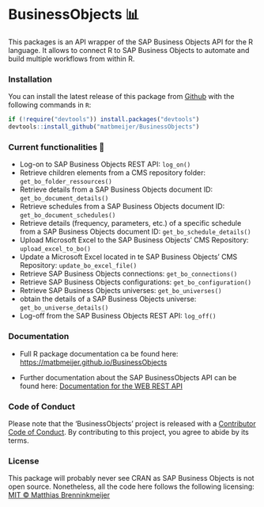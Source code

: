 
<!-- README.md is generated from README.Rmd. Please edit that file -->

# BusinessObjects 📊

<!-- badges: start -->

<!-- badges: end -->

This packages is an API wrapper of the SAP Business Objects API for the
R language. It allows to connect R to SAP Business Objects to automate
and build multiple workflows from within R.

### Installation

You can install the latest release of this package from
[Github](https://github.com/matbmeijer/JirAgileR) with the following
commands in `R`:

``` r
if (!require("devtools")) install.packages("devtools")
devtools::install_github("matbmeijer/BusinessObjects")
```

### Current functionalities 🔧

  - Log-on to SAP Business Objects REST API: `log_on()`
  - Retrieve children elements from a CMS repository folder:
    `get_bo_folder_ressources()`
  - Retrieve details from a SAP Business Objects document ID:
    `get_bo_document_details()`
  - Retrieve schedules from a SAP Business Objects document ID:
    `get_bo_document_schedules()`
  - Retrieve details (frequency, parameters, etc.) of a specific
    schedule from a SAP Business Objects document ID:
    `get_bo_schedule_details()`
  - Upload Microsoft Excel to the SAP Business Objects’ CMS Repository:
    `upload_excel_to_bo()`
  - Update a Microsoft Excel located in te SAP Business Objects’ CMS
    Repository: `update_bo_excel_file()`
  - Retrieve SAP Business Objects connections: `get_bo_connections()`
  - Retrieve SAP Business Objects configurations:
    `get_bo_configuration()`
  - Retrieve SAP Business Objects universes: `get_bo_universes()`
  - obtain the details of a SAP Business Objects universe:
    `get_bo_universe_details()`
  - Log-off from the SAP Business Objects REST API: `log_off()`

### Documentation

  - Full R package documentation ca be found here:
    <https://matbmeijer.github.io/BusinessObjects>

  - Further documentation about the SAP BusinessObjects API can be found
    here: [Documentation for the WEB REST
    API](https://help.sap.com/viewer/58f583a7643e48cf944cf554eb961f5b/4.2/en-US/7da2e2d66f701014aaab767bb0e91070.html)

### Code of Conduct

Please note that the ‘BusinessObjects’ project is released with a
[Contributor Code of Conduct](CODE_OF_CONDUCT.md). By contributing to
this project, you agree to abide by its terms.

### License

This package will probably never see CRAN as SAP Business Objects is not
open source. Nonetheless, all the code here follows the following
licensing: [MIT © Matthias
Brenninkmeijer](https://github.com/matbmeijer/BusinessObjects/blob/master/LICENSE.md)
